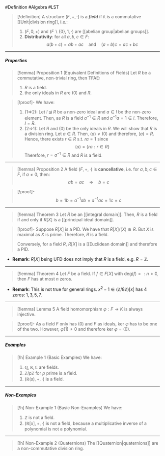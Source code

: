 #Definition #Algebra  #LST 

> [!definition]
> A structure $(F,+,\cdot)$ is a ***field*** if it is a commutative [[Unit|division ring]], i.e.: 
> 1. $(F,0,+)$ and $(F \backslash \{ 0 \},1,\cdot)$ are [[abelian group|abelian groups]].
> 2. **Distributivity**: for all $a,b,c\in F$: $$a(b+c)=ab+ac\quad \text{and}\quad (a+b)c=ac+bc$$
---
##### Properties 
> [!lemma] Proposition 1 (Equivalent Definitions of Fields)
> Let $R$ be a commutative, non-trivial ring, then TFAE:
> 1. $R$ is a field.
> 2. the only ideals in $R$ are $(0)$ and $R$.

> [!proof]-
> We have:
> 1. (1=>2): Let $I\unlhd R$ be a non-zero ideal and $a\in I$ be the non-zero element. Then, as $R$ is a field $a^{-1}\in R$ and $a^{-1}a=1\in I$. Therefore, $I=R$.
> 2. (2=>1): Let $R$ and $(0)$ be the only ideals in $R$. We will show that $R$ is a division ring. Let $a\in R$. Then, $(a)\neq(0)$ and therefore, $(a)=R$. Hence, there exists $r\in R$ s.t. $ra=1$ since $$(a)=\{ ra:r\in R \}$$Therefore, $r=a^{-1}\in R$ and $R$ is a field.
---
> [!lemma] Proposition 2
> A field $(F,+,\cdot)$ is **cancellative**, i.e. for $a,b,c\in F$, if $a\neq 0$, then:$$ ab=ac\quad \Longrightarrow \quad b=c$$

> [!proof]-
> $$b=1b=a^{-1}ab=a^{-1}ac=1c=c$$
---
> [!lemma] Theorem 3
> Let $R$ be an [[integral domain]]. Then, $R$ is a field if and only if $R[X]$ is a [[principal ideal domain]].

> [!proof]-
> Suppose $R[X]$ is a PID. We have that $R[X] / (X)\cong R$. But $X$ is maximal as $X$ is prime. Therefore, $R$ is a field.
> 
> Conversely, for a field $R$, $R[X]$ is a [[Euclidean domain]] and therefore a PID.

- **Remark**: $R[X]$ being UFD does not imply that $R$ is a field, e.g. $R=\mathbb{Z}$.
---
> [!lemma] Theorem 4
> Let $F$ be a field. If $f\in F[X]$ with $\text{deg}(f)=:n>0$, then $F$ has at most $n$ zeros.
- **Remark**: This is not true for general rings. $x^{2}-1\in (\mathbb{Z} / 8\mathbb{Z})[x]$ has 4 zeros: $1,3,5,7$.
---
> [!lemma] Lemma 5
> A field homomorphism $\varphi:F\to K$ is always injective.

> [!proof]-
> As a field $F$ only has $(0)$ and $F$ as ideals, $\text{ker }\varphi$ has to be one of the two. However, $\varphi(1)\neq 0$ and therefore $\text{ker }\varphi=(0)$. 
---
##### Examples
> [!h] Example 1 (Basic Examples)
> We have:
> 1. $\mathbb{Q},\mathbb{R},\mathbb{C}$ are fields.
> 2. $\mathbb{Z} / p\mathbb{Z}$ for $p$ prime is a field.
> 4. $(\mathbb{R}(s),+,\cdot)$ is a field.
---
##### Non-Examples
> [!h] Non-Example 1 (Basic Non-Examples)
> We have:
> 1. $\mathbb{Z}$ is not a field.
> 2.  $(\mathbb{R}[x],+,\cdot)$ is not a field, because a multiplicative inverse of a polynomial is not a polynomial.
---
> [!h] Non-Example 2 (Quaternions)
> The [[Quaternion|quaternions]] are a non-commutative division ring.